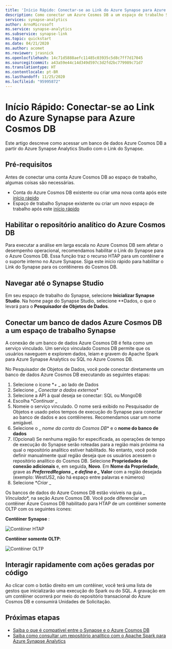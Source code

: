 ```yaml
---
title: 'Início Rápido: Conectar-se ao Link do Azure Synapse para Azure Cosmos DB'
description: Como conectar um Azure Cosmos DB a um espaço de trabalho Synapse com o Link do Synapse
services: synapse-analytics
author: ArnoMicrosoft
ms.service: synapse-analytics
ms.subservice: synapse-link
ms.topic: quickstart
ms.date: 04/21/2020
ms.author: acomet
ms.reviewer: jrasnick
ms.openlocfilehash: 14c71d5888aefc11485c03935c5d8c7ff7d17045
ms.sourcegitcommit: a43a59e44c14d349d597c3d2fd2bc779989c71d7
ms.translationtype: HT
ms.contentlocale: pt-BR
ms.lasthandoff: 11/25/2020
ms.locfileid: "95995872"
---
```

# <a name="quickstart-connect-to-azure-synapse-link-for-azure-cosmos-db"></a>Início Rápido: Conectar-se ao Link do Azure Synapse para Azure Cosmos DB

Este artigo descreve como acessar um banco de dados Azure Cosmos DB a partir do Azure Synapse Analytics Studio com o Link do Synapse. 

## <a name="prerequisites"></a>Pré-requisitos

Antes de conectar uma conta Azure Cosmos DB ao espaço de trabalho, algumas coisas são necessárias.

* Conta do Azure Cosmos DB existente ou criar uma nova conta após este [início rápido](https://docs.microsoft.com/azure/cosmos-db/how-to-manage-database-account)
* Espaço de trabalho Synapse existente ou criar um novo espaço de trabalho após este [início rápido](https://docs.microsoft.com/azure/synapse-analytics/quickstart-create-workspace) 

## <a name="enable-azure-cosmos-db-analytical-store"></a>Habilitar o repositório analítico do Azure Cosmos DB

Para executar a análise em larga escala no Azure Cosmos DB sem afetar o desempenho operacional, recomendamos habilitar o Link do Synapse para o Azure Cosmos DB. Essa função traz o recurso HTAP para um contêiner e o suporte interno no Azure Synapse. Siga este início rápido para habilitar o Link do Synapse para os contêineres do Cosmos DB.

## <a name="navigate-to-synapse-studio"></a>Navegar até o Synapse Studio

Em seu espaço de trabalho do Synapse, selecione **Inicializar Synapse Studio**. Na home page do Synapse Studio, selecione **Dados, o que o levará para o **Pesquisador de Objetos de Dados**.

## <a name="connect-an-azure-cosmos-db-database-to-a-synapse-workspace"></a>Conectar um banco de dados Azure Cosmos DB a um espaço de trabalho Synapse

A conexão de um banco de dados Azure Cosmos DB é feita como um serviço vinculado. Um serviço vinculado Cosmos DB permite que os usuários naveguem e explorem dados, leiam e gravem do Apache Spark para Azure Synapse Analytics ou SQL no Azure Cosmos DB.

No Pesquisador de Objetos de Dados, você pode conectar diretamente um banco de dados Azure Cosmos DB executando as seguintes etapas:

1. Selecione o ícone **_+_* _ ao lado de Dados
2. Selecione _ *Conectar a dados externos**
3. Selecione a API à qual deseja se conectar: SQL ou MongoDB
4. Escolha **_Continuar_* _
5. Nomeie o serviço vinculado. O nome será exibido no Pesquisador de Objetos e usado pelos tempos de execução do Synapse para conectar ao banco de dados e aos contêineres. Recomendamos usar um nome amigável.
6. Selecione o _ *nome da conta do Cosmos DB** e o **nome do banco de dados**
7. (Opcional) Se nenhuma região for especificada, as operações de tempo de execução do Synapse serão roteadas para a região mais próxima na qual o repositório analítico estiver habilitado. No entanto, você pode definir manualmente qual região deseja que os usuários acessem o repositório analítico do Cosmos DB. Selecione **Propriedades de conexão adicionais** e, em seguida, **Novo**. Em **Nome da Propriedade**, grave as **_PreferredRegions_ *_ e defina o _* Valor** com a região desejada (exemplo: WestUS2, não há espaço entre palavras e números)
8. Selecione **_Criar_* _

Os bancos de dados do Azure Cosmos DB estão visíveis na guia _ *Vinculado**, na seção Azure Cosmos DB. Você pode diferenciar um contêiner Azure Cosmos DB habilitado para HTAP de um contêiner somente OLTP com os seguintes ícones:

**Contêiner Synapse** :

![Contêiner HTAP](./media/quickstart-connect-synapse-link-cosmosdb/htap-container.png)

**Contêiner somente OLTP**:

![Contêiner OLTP](./media/quickstart-connect-synapse-link-cosmosdb/oltp-container.png)

## <a name="quickly-interact-with-code-generated-actions"></a>Interagir rapidamente com ações geradas por código

Ao clicar com o botão direito em um contêiner, você terá uma lista de gestos que inicializarão uma execução do Spark ou do SQL. A gravação em um contêiner ocorrerá por meio do repositório transacional do Azure Cosmos DB e consumirá Unidades de Solicitação.  

## <a name="next-steps"></a>Próximas etapas

* [Saiba o que é compatível entre o Synapse e o Azure Cosmos DB](./synapse-link/concept-synapse-link-cosmos-db-support.md)
* [Saiba como consultar um repositório analítico com o Apache Spark para Azure Synapse Analytics](synapse-link/how-to-query-analytical-store-spark.md)